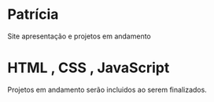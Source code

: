 # Patrícia
Site apresentação e projetos em andamento
# HTML , CSS , JavaScript
Projetos em andamento serão incluidos ao serem finalizados.
